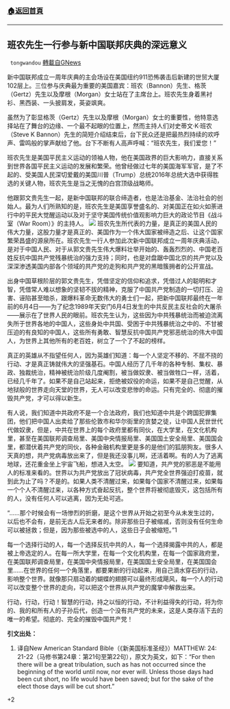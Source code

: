 ###  [:house:返回首頁](https://github.com/ourhimalayas/txt)
---

## 班农先生一行参与新中国联邦庆典的深远意义
` tongwandou` [轉載自GNews](https://gnews.org/zh-hans/1314636/)

新中国联邦成立一周年庆典的主会场设在美国纽约911恐怖袭击后新建的世贸大厦102层上。三位参与庆典最为重要的美国嘉宾：班农（Bannon）先生、格茨（Gertz）先生以及摩根（Morgan）女士站在了主席台上。班农先生身着黑衬衫、黑西装、一头披肩发，英姿飒爽。

虽然为了彰显格茨（Gertz）先生以及摩根（Morgan）女士的重要性，他特意选择站在了舞台的边缘、一个最不起眼的位置上，然而主持人们对史蒂文·K·班农（Steve K Bannon）先生的简短介绍结束后，台下民众还是把最热烈持续的欢呼声、雷鸣般的掌声献给了他。台下不断有人高声呼喊：“班农先生，我们爱您！”

班农先生是美国平民主义运动的领袖人物，他在美国政界的巨大影响力，直接关系到世界各国平民主义运动的发展和繁荣。他曾经做过七年的美国海军军官，是了不起的、受美国人民深切爱戴的美国川普（Trump）总统2016年总统大选中获得胜选的关键人物，班农先生是当之无愧的白宫顶级战略师。

他跟郭文贵先生一起，是新中国联邦的联合缔造者，也是法治基金、法治社会的创始人。最为人们所熟知的是，班农先生是美国享誉盛名的、对美国正在如火如荼进行中的平民大觉醒运动以及对于坚守美国传统价值观影响力巨大的政论节目《战斗室（War Room）》的主持人。
![]()![](https://gnews-media-offload.s3.amazonaws.com/wp-content/uploads/2021/06/11090243/Bannon6.png)
班农先生所代表的力量，是真正的美国人民的伟大力量，这股力量才是真正的、美国作为一个伟大国家被缔造之后、让这个国家繁荣昌盛的源泉所在。班农先生一行人参加此次新中国联邦成立一周年庆典活动，是对于中国人民、对于从郭文贵先生伟大爆料壮举开始的、轰轰烈烈的、中国老百姓反抗中国共产党残暴统治的强力支持；同时，也是对盘踞中国北京的共产党以及深深渗透美国内部各个领域的共产党的走狗和共产党的黑暗簇拥者的公开宣战。

出身中国草根阶层的郭文贵先生，凭借坚定的信仰和追求，凭借过人的聪明和才智，凭借常人难以想象的坚韧不拔的精神，克服了中国共产党制造的一切打压、迫害、诬陷甚至暗杀，跟爆料革命无数伟大的勇士们一起，把新中国联邦最终在一年前的6月4日——为了纪念1989年天安门6月4日发生的中共反民主反社会的大屠杀——展示在了世界人民的眼前。班农先生认为，这些因为中共残暴统治而被迫流离失所于世界各地的中国人，这些身处中共国、受困于中共残暴统治之中的、不甘被压迫的有良知的中国人，这些所有勇敢、智慧反抗中国共产党邪恶统治的伟大中国人，为世界上其他所有的老百姓，树立了一个了不起的榜样。

真正的英雄从不指望任何人，因为英雄们知道：每一个人坚定不移的、不屈不挠的行动、才是真正铸就伟大的坚强基石。中国人经历了几千年的各种专制、集权、暴政、独裁统治，精神被统治阶级几度阉割，被当做奴隶、被当做牲口一样，活着，已经几千年了。如果不是自己站起来，拒绝被奴役的命运，如果不是自己觉醒，从地狱般的世界走向天堂的世界，无人可以改变悲惨的命运。只有完全的、彻底的摧毁共产党，才可以得以新生。

有人说，我们知道中共政府不是一个合法政府，我们也知道中共是个跨国犯罪集团，他们把中国人出卖给了那些伦敦市和华尔街里的贪婪之徒，让中国人民世世代代做奴隶，但是，中共在世界上的每个政府里都有同伙，在大学里，在文化机构里，甚至在美国联邦调查局里、美国中央情报局里、美国国土安全局里、美国国会里，都潜伏着共产党的同伙，各种金融机构里更是多的是他们的狐朋狗友。很多人天真的想，共产党病毒放出来了，但是我还没事儿啊，还活着啊。有的人为了逃离地球，还花重金坐上宇宙飞船，想进入太空。
![]()![](https://gnews-media-offload.s3.amazonaws.com/wp-content/uploads/2021/06/11090435/action.png)
要知道，共产党的邪恶是不能用人的标准来看的。世界以为共产党放出了冠状病毒，共产党全世界强迫打疫苗，就到此为止了吗？不是的。如果人类不清醒过来，如果每个国家不清醒过来，如果每一个个人不清醒过来，以各种方式奋起反抗，整个世界将被彻底毁灭，这包括所有的人，没有任何人可以逃离，因为无处可逃。

“……那个时候会有一场惨烈的折磨，是这个世界从开始之初至今从未发生过的，以后也不会有，是前无古人后无来者的。除非那些日子被缩减，否则没有任何生命可以被拯救；但是，因为那些被选中的人，这些日子会被缩短。”1

每一个选择行动的人，每一个选择反抗中共的人，每一个选择揭露中共的人，都是被上帝选定的人。在每一所大学里，在每一个文化机构里，在每一个国家政府里，在美国联邦调查局里，在美国中央情报局里，在美国国土安全局里，在美国国会里……在世界的任何一个角落里，都要果断的行动起来，用自己滴水穿石的行动，影响整个世界。就像那只扇动着的蝴蝶的翅膀可以最终形成飓风，每一个人的行动可以改变整个世界的走向，可以把这个世界从共产党的魔掌中解救出来。

行动，行动，行动！智慧的行动，持之以恒的行动，不计利益得失的行动，将为你的、我的和所有人的子孙后代，创造一个没有共产党的未来，这是人类存活下去的唯一的希望。彻底的、完全的摧毁中国共产党！

**引文出处：**

1. 译自New American Standard Bible（《新美国标准圣经》）MATTHEW: 24: 21-22（马修书第24章：第21句至第22句），原文为英文，如下：“For then there will be a great tribulation, such as has not occurred since the beginning of the world until now, nor ever will. Unless those days had been cut short, no life would have been saved; but for the sake of the elect those days will be cut short.”


+2
